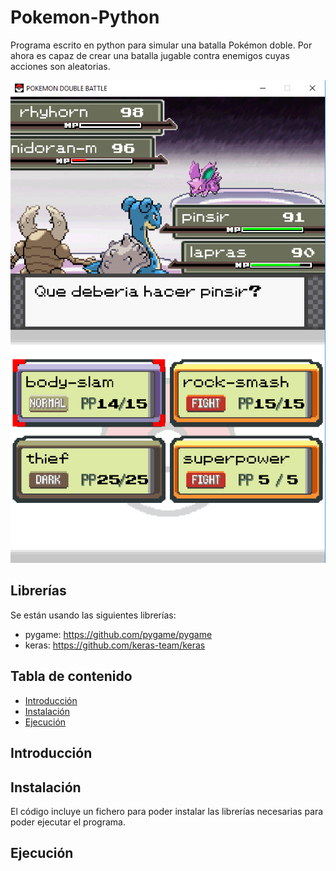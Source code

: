# Pokemon-Python
Programa escrito en python para simular una batalla Pokémon doble.
Por ahora es capaz de crear una batalla jugable contra enemigos cuyas acciones son aleatorias.

![Demo](/Demo/2vs2battle.png)

## Librerías
Se están usando las siguientes librerías:
  * pygame: https://github.com/pygame/pygame
  * keras: https://github.com/keras-team/keras

## Tabla de contenido
  * [Introducción](#introduccion)
  * [Instalación](#instalacion)
  * [Ejecución](#ejecucion)

## Introducción


## Instalación
El código incluye un fichero para poder instalar las librerías necesarias para poder ejecutar el programa.

## Ejecución
